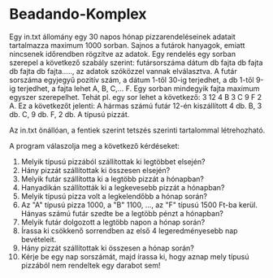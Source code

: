 # Beadando-Komplex

Egy in.txt állomány egy 30 napos hónap pizzarendeléseinek adatait tartalmazza maximum 1000 sorban. Sajnos a futárok hanyagok, emiatt nincsenek időrendben rögzítve az adatok. Egy rendelés egy sorban szerepel a következő szabály szerint: futársorszáma dátum db fajta db fajta db fajta db fajta....., az adatok szóközzel vannak elválasztva. A futár sorszáma egyjegyű pozitív szám, a dátum 1-től 30-ig terjedhet, a db 1-től 9-ig terjedhet, a fajta lehet A, B, C,... F. Egy sorban mindegyik fajta maximum egyszer szerepelhet. Tehát pl. egy sor lehet a következő: 3 12 4 B 3 C 9 F 2 A. Ez a következőt jelenti: A hármas számú futár 12-én kiszállított 4 db. B, 3 db. C, 9 db. F, 2 db. A típusú pizzát.

Az in.txt önállóan, a fentiek szerint tetszés szerinti tartalommal létrehozható.

A program válaszolja meg a következő kérdéseket:

1. Melyik típusú pizzából szállítottak ki legtöbbet elsején?
2. Hány pizzát szállítottak ki összesen elsején?
3. Melyik futár szállította ki a legtöbb pizzát a hónapban?
4. Hanyadikán szállították ki a legkevesebb pizzát a hónapban?
5. Melyik típusú pizza volt a legkelendőbb a hónap során?
6. Az "A" típusú pizza 1000, a "B" 1100, ..., az "F" típusú 1500 Ft-ba kerül.
Hányas számú futár szedte be a legtöbb pénzt a hónapban?
7. Melyik futár dolgozott a legtöbb napon a hónap során?
8. Írassa ki csökkenő sorrendben az első 4 legeredményesebb nap bevételeit.
9. Hány pizzát szállítottak ki összesen a hónap során?
10. Kérje be egy nap sorszámát, majd írassa ki, hogy aznap mely típusú pizzából nem rendeltek egy darabot sem!
